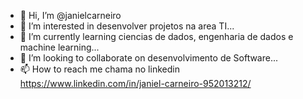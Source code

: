 - 👋 Hi, I’m @janielcarneiro
- 👀 I’m interested in  desenvolver projetos  na  area  TI...
- 🌱 I’m currently learning  ciencias de dados, engenharia de dados e machine learning...
- 💞️ I’m looking to collaborate on  desenvolvimento de Software...
- 📫 How to reach me  chama no linkedin https://www.linkedin.com/in/janiel-carneiro-952013212/

<!---
janielcarneiro/janielcarneiro is a ✨ special ✨ repository because its `README.md` (this file) appears on your GitHub profile.
You can click the Preview link to take a look at your changes.
--->

